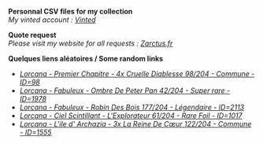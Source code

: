 **Personnal CSV files for my collection**  
*My vinted account : [Vinted](https://www.vinted.fr/member/223153477)*

**Quote request**  
*Please visit my website for all requests : [Zarctus.fr](https://www.zarctus.fr/)*


**Quelques liens aléatoires / Some random links**
- *[Lorcana - Premier Chapitre - 4x Cruelle Diablesse 98/204 - Commune - ID=98](https://www.vinted.fr/items/6179423580-lorcana-premier-chapitre-4x-cruelle-diablesse-98204-commune-id98)*
- *[Lorcana - Fabuleux - Ombre De Peter Pan 42/204 - Super rare - ID=1978](https://www.vinted.fr/items/7149175561-lorcana-fabuleux-ombre-de-peter-pan-42204-super-rare-id1978)*
- *[Lorcana - Fabuleux - Robin Des Bois 177/204 - Légendaire - ID=2113](https://www.vinted.fr/items/7241809470-lorcana-fabuleux-robin-des-bois-177204-legendaire-id2113)*
- *[Lorcana - Ciel Scintillant - L'Explorateur 61/204 - Rare Foil - ID=1017](https://www.vinted.fr/items/5651763994-lorcana-ciel-scintillant-lexplorateur-61204-rare-foil-id1017)*
- *[Lorcana - L'ile d' Archazia - 3x La Reine De Cœur 122/204 - Commune - ID=1555](https://www.vinted.fr/items/7017881143-lorcana-lile-d-archazia-3x-la-reine-de-coeur-122204-commune-id1555)*

